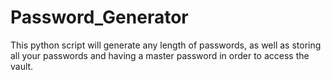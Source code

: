 # Password_Generator
This python script will generate any length of passwords, as well as storing all your passwords and having a master password in order to access the vault.
